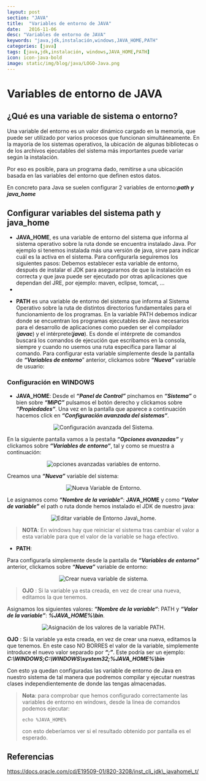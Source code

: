 ```yaml
---
layout: post
section: "JAVA"
title:  "Variables de entorno de JAVA"
date:   2016-11-06
desc: "Variables de entorno de JAVA"
keywords: "java,jdk,instalación,windows,JAVA_HOME,PATH"
categories: [java]
tags: [java,jdk,instalación, windows,JAVA_HOME,PATH]
icon: icon-java-bold
image: static/img/blog/java/LOGO-Java.png
---
```


# Variables de entorno de JAVA

## ¿Qué es una variable de sistema o entorno?

Una variable del entorno es un valor dinámico cargado en la memoria, que puede ser utilizado por varios procesos que funcionan simultáneamente. En la mayoría de los sistemas operativos, la ubicación de algunas bibliotecas o de los archivos ejecutables del sistema más importantes puede variar según la instalación.

Por eso es posible, para un programa dado, remitirse a una ubicación basada en las variables del entorno que definen estos datos.

En concreto para Java se suelen configurar 2 variables de entorno:***path y java\_home***

## Configurar variables del sistema path y java\_home
- **JAVA\_HOME**, es una variable de entorno del sistema que informa al sistema operativo sobre la ruta donde se encuentra instalado Java. Por ejemplo si tenemos instalada más una versión de java, sirve para indicar cuál es la activa en el sistema. Para configurarla seguiremos los siguientes pasos: Debemos establecer esta variable de entorno, después de instalar el JDK para asegurarnos de que la instalación es correcta y que java puede ser ejecutado por otras aplicaciones que dependan del JRE, por ejemplo: maven, eclipse, tomcat, ...
-  
<!--more-->

- **PATH** es una variable de entorno del sistema que informa al Sistema Operativo sobre la ruta de distintos directorios fundamentales para el funcionamiento de los programas. En la variable PATH debemos indicar donde se encuentran los programas ejecutables de Java necesarios para el desarrollo de aplicaciones como pueden ser el compilador (***javac***)  y el intérprete(***java***). Es donde el intérprete de comandos buscará los comandos de ejecución que escribamos en la consola, siempre y cuando no usemos una ruta específica para llamar al comando.
Para configurar esta variable simplemente desde la pantalla de ***“Variables de entorno***” anterior, clickamos sobre ***“Nueva”*** variable de usuario:

### Configuración en WINDOWS

- **JAVA\_HOME**:
Desde el ***“Panel de Control”*** pinchamos en ***“Sistema”*** o bien sobre ***“MiPC”*** pulsamos el botón derecho y clickamos sobre ***“Propiedades“***. Una vez en la pantalla que aparece a continuación hacemos click en ***“Configuración avanzada del sistemas“***.

<div style="text-align: center;">
	<img src="/static/img/blog/windows/conf-avanzada_sistema.png" class="img-thumbnail" alt="Configuración avanzada del Sistema.">
</div>

En la siguiente pantalla vamos a la pestaña ***“Opciones avanzadas”*** y clickamos sobre ***“Variables de entorno“***, tal y como se muestra a continuación:

<div style="text-align: center;">
	<img src="/static/img/blog/windows/variables-entorno.png" class="img-thumbnail" alt="opciones avanzadas variables de entorno.">
</div>

Creamos una ***“Nueva”*** variable del sistema:

<div style="text-align: center;">
	<img src="/static/img/blog/windows/nueva-variable-sistema.png" class="img-thumbnail" alt="Nueva Variable de Entorno.">
</div>

Le asignamos como ***“Nombre de la variable”***: **JAVA\_HOME** y como ***“Valor de variable”*** el path o ruta donde hemos instalado el JDK de nuestro java:

<div style="text-align: center;">
	<img src="/static/img/blog/windows/editar-variable-sistema-java-home.png" class="img-thumbnail" alt="Editar variable de Entorno Java\_home.">
</div>

> **NOTA**: En windows hay que reiniciar el sistema tras cambiar el valor a esta variable para que el valor de la variable se haga efectivo.


- **PATH**:

Para configurarla simplemente desde la pantalla de ***“Variables de entorno”*** anterior, clickamos sobre ***“Nueva”*** variable de entorno:

<div style="text-align: center;">
	<img src="/static/img/blog/windows/nueva-variable-sistema.png" class="img-thumbnail" alt="Crear nueva variable de sistema.">
</div>

> **OJO** : Si la variable ya esta creada, en vez de crear una nueva, editamos la que tenemos.

Asignamos los siguientes valores: ***“Nombre de la variable“***: PATH y  ***“Valor de la variable”***: ***%JAVA_HOME%\bin***.

<div style="text-align: center;">
	<img src="/static/img/blog/windows/editar-variable-sistema-path.png" class="img-thumbnail" alt="Asignación de los valores de la variable PATH.">
</div>

**OJO** : Si la variable ya esta creada, en vez de crear una nueva, editamos la que tenemos. En este caso NO BORRES el valor de la variable, simplemente introduce el nuevo valor separado por ***“;”***. Este podría ser un ejemplo: ***C:\WINDOWS;C:\WINDOWS\system32;%JAVA_HOME%\bin***

Con esto ya quedan configuradas las variable de entorno de Java en nuestro sistema de tal manera que podremos compilar y ejecutar nuestras clases independientemente de donde las tengas almacenadas.



> **Nota**: para comprobar que hemos configurado correctamente las variables de entorno en windows, desde la linea de comandos podemos ejecutar:
> 
>     echo %JAVA_HOME%
> 
> con esto deberíamos ver si el resultado obtenido por pantalla es el esperado.

## Referencias
<a href="https://docs.oracle.com/cd/E19509-01/820-3208/inst_cli_jdk\_javahome\_t/">https://docs.oracle.com/cd/E19509-01/820-3208/inst_cli_jdk\_javahome\_t/</a>